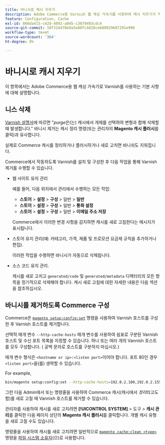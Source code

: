 ```yaml
---
title: 바니시로 캐시 지우기
description: Adobe Commerce용 Varnish 웹 캐싱 가속기를 사용하여 캐시 지우기가 작동하는 방식에 대해 알아봅니다. 캐시 관리 및 최적화 기술을 살펴보십시오.
feature: Configuration, Cache
exl-id: 866da415-c428-4092-a045-c3079493cdc4
source-git-commit: 10f324478e9a5e80fc4d28ce680929687291e990
workflow-type: tm+mt
source-wordcount: '364'
ht-degree: 0%

---
```


# 바니시로 캐시 지우기

이 항목에서는 Adobe Commerce용 웹 캐싱 가속기로 Varnish를 사용하는 기본 사항에 대해 설명합니다.

## 니스 삭제

[Varnish 설명서](https://www.varnish-cache.org/docs/trunk/users-guide/purging.html)에 따르면 &quot;*purge*&#x200B;은(는) 캐시에서 개체를 선택하여 변형과 함께 삭제할 때 발생합니다.&quot; 바니시 제거는 캐시 정리 명령(또는 관리자의 **Magento 캐시 플러시**&#x200B;를 클릭)과 유사합니다.

실제로 Commerce 캐시를 정리하거나 플러시하거나 새로 고치면 바니쉬도 지워집니다.

Commerce에서 작동하도록 Varnish를 설치 및 구성한 후 다음 작업을 통해 Varnish 제거를 수행할 수 있습니다.

- 웹 사이트 유지 관리

  예를 들어, 다음 위치에서 관리에서 수행하는 모든 작업:

   - **스토어** > **설정** > **구성** > 일반 > **일반**
   - **스토어** > **설정** > **구성** > 일반 > **통화 설정**
   - **스토어** > **설정** > **구성** > 일반 > **이메일 주소 저장**

  Commerce에서 이러한 변경 사항을 감지하면 캐시를 새로 고침한다는 메시지가 표시됩니다.

- 스토어 유지 관리(예: 카테고리, 가격, 제품 및 프로모션 요금제 규칙을 추가하거나 편집).

  이러한 작업을 수행하면 바니시가 자동으로 삭제됩니다.

- 소스 코드 유지 관리.

  캐시를 새로 고치고 `generated/code` 및 `generated/metadata` 디렉터리의 모든 항목을 정기적으로 삭제해야 합니다. 캐시 새로 고침에 대한 자세한 내용은 다음 섹션을 참조하십시오.

## 바니시를 제거하도록 Commerce 구성

Commerce은 [`magento setup:config:set`](https://experienceleague.adobe.com/en/docs/commerce-operations/tools/cli-reference/commerce-on-premises#setupconfigset) 명령을 사용하여 Varnish 호스트를 구성한 후 Varnish 호스트를 제거합니다.

선택적 매개 변수 `--http-cache-hosts` 매개 변수를 사용하여 쉼표로 구분된 Varnish 호스트 및 수신 포트 목록을 지정할 수 있습니다. 하나 또는 여러 개의 Vannish 호스트를 모두 구성합니다. ( 공백 문자로 호스트를 구분하지 마십시오.)

매개 변수 형식은 `<hostname or ip>:<listen port>`이어야 합니다. 포트 80인 경우 `<listen port>`을(를) 생략할 수 있습니다.

For example,

```bash
bin/magento setup:config:set --http-cache-hosts=192.0.2.100,192.0.2.155:6081
```

그런 다음 Admin에서 또는 명령줄을 사용하여 Commerce 캐시(캐시에서 *정리*&#x200B;라고도 함)를 새로 고칠 때 Vannish 호스트를 제거할 수 있습니다.

관리자를 사용하여 캐시를 새로 고치려면 **[!UICONTROL SYSTEM]** > 도구 > **캐시 관리**&#x200B;를 클릭한 다음 페이지 상단의 **Magento 캐시 플러시**&#x200B;를 클릭합니다. 개별 캐시 유형을 새로 고칠 수도 있습니다.

명령줄을 사용하여 캐시를 새로 고치려면 일반적으로 [`magento cache:clean <type>`](../cli/manage-cache.md#clean-and-flush-cache-types) 명령을 [파일 시스템 소유자](../../installation/prerequisites/file-system/overview.md)(으)로 사용합니다.
